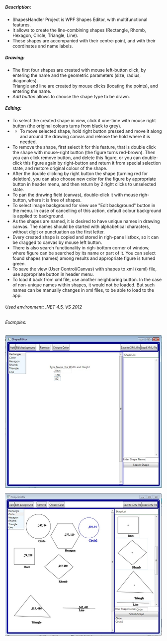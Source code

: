 ##### Description:
- ShapesHandler Project is WPF Shapes Editor, with multifunctional features. 
- It allows to create the line-combining shapes (Rectangle, Rhomb, Hexagon, Circle, Triangle, Line). 
- These shapes are accompanied with their centre-point, and with their coordinates and name labels.
##### Drawing:
- The first four shapes are created with mouse left-button click, by entering the name and the geometric parameters (size, radius, diagonales).  
Triangle and line are created by mouse clicks (locating the points), and entering the name.
- *Add button* allows to choose the shape type to be drawn.
##### Editing:
- To select the created shape in view, click it one-time with mouse right button (the original colours turns from black to grey).
- - To move selected shape, hold right button pressed and move it along and around the drawing canvas and release the hold where it is needed.
- To remove the shape, first select it for this feature, that is double click the shape with mouse-right button (the figure turns red-brown). 
Then you can click remove button, and delete this figure, or you can double-click this figure again by right-button and return it from special selection state, and restore original colour of the shape. 
- After the double clicking by right button the shape (turning red for deletion), you can also choose new color for the figure by appropriate button in header menu, and then return by 2 right clicks to unselected state. 
- To pan the drawing field (canvas), double-click it with mouse righ-button, where it is free of shapes. 
- To select image background for view use "Edit background" button in the menu. 
In case of cancelling of this action, default colour background is applied to background.
- As the shapes are named, it is desired to have unique names in drawing canvas. The names should be started with alphabetical characters, without digit or punctuation as the first letter. 
- Every created shape is copied and stored in righ-pane listbox, so it can be dragged to canvas by mouse left button.
- There is also search functionality in righ-bottom corner of window, where figure can be searched by its name or part of it. 
You can select found shapes (names) among results and appropriate figure is turned green. 
- To save the view (User Control/Canvas) with shapes to xml (xaml) file, use appropriate button in header menu. 
- To load it back from xml file, use another neighboring button. 
In the case of non-unique names within shapes, it would not be loaded. 
But such names can be manually changes in xml files, to be able to load to the app.
###### Used environment: .NET 4.5, VS 2012
###### Examples:
![](screen.jpg)

![](screen2.jpg)
